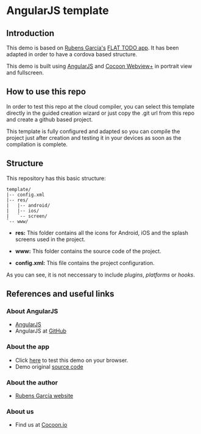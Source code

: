 AngularJS template
==================

## Introduction

This demo is based on [Rubens García's](http://rubensdev.com/) [FLAT TODO app](https://github.com/rubensdev/todo-app). It has been adapted in order to have a cordova based structure. 

This demo is built using [AngularJS](https://angularjs.org/) and [Cocoon Webview+](https://cocoon.io/doc/webview_plus) in portrait view and fullscreen. 

## How to use this repo

In order to test this repo at the cloud compiler, you can select this template directly in the guided creation wizard or just copy the .git url from this repo and create a github based project. 

This template is fully configured and adapted so you can compile the project just after creation and testing it in your devices as soon as the compilation is complete. 

## Structure

This repository has this basic structure: 
`````````````````
template/
|-- config.xml
|-- res/
|	|-- android/
|	|-- ios/
| 	`-- screen/
`-- www/
``````````````````
* **res:** This folder contains all the icons for Android, iOS and the splash screens used in the project.

* **www:** This folder contains the source code of the project. 

* **config.xml:** This file contains the project configuration.

As you can see, it is not neccessary to include *plugins*, *platforms* or *hooks*. 

## References and useful links

### About AngularJS 

* [AngularJS](https://angularjs.org/)
* AngularJS at [GitHub](https://github.com/angular)

### About the app 

* Click [here](http://rubensdev.com/todo-app/#/home) to test this demo on your browser.
* Demo original [source code](https://github.com/rubensdev/todo-app)

### About the author

* [Rubens García website](http://rubensdev.com/)

### About us

* Find us at [Cocoon.io](https://cocoon.io/)